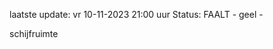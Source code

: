 laatste update: 
vr 10-11-2023 21:00   uur 
Status: FAALT - geel - 
<div class="service Y">schijfruimte</div>